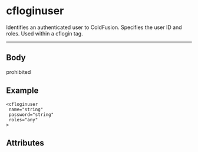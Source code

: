 # cfloginuser


Identifies an authenticated user to ColdFusion. Specifies the user ID and roles. Used within a cflogin tag.

---
## Body
prohibited

## Example
```
<cfloginuser
 name="string"
 password="string"
 roles="any"
>
```
## Attributes
